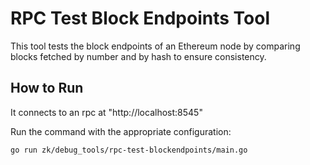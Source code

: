 # RPC Test Block Endpoints Tool

This tool tests the block endpoints of an Ethereum node by comparing blocks fetched by number and by hash to ensure consistency.

## How to Run

It connects to an rpc at "http://localhost:8545"

Run the command with the appropriate configuration:
```sh
go run zk/debug_tools/rpc-test-blockendpoints/main.go
```
